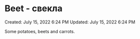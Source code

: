 # Beet - свекла

Created: July 15, 2022 6:24 PM
Updated: July 15, 2022 6:24 PM

Some potatoes, beets and carrots.